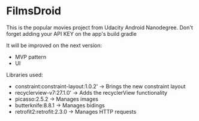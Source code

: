 # FilmsDroid

This is the popular movies project from Udacity Android Nanodegree. Don't forget adding your API KEY on the app's build gradle

It will be improved on the next version:

* MVP pattern
* UI


Libraries used:

* constraint:constraint-layout:1.0.2' -> Brings the new constraint layout
* recyclerview-v7:27.1.0'             -> Adds the recyclerView functionality
* picasso:2.5.2                       -> Manages images
* butterknife:8.8.1                   -> Manages bidings
* retrofit2:retrofit:2.3.0            -> Manages HTTP requests